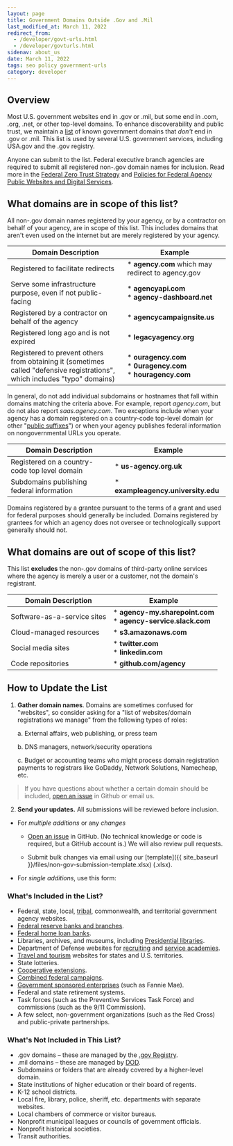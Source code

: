 ```yaml
---
layout: page
title: Government Domains Outside .Gov and .Mil
last_modified_at: March 11, 2022
redirect_from:
  - /developer/govt-urls.html
  - /developer/govturls.html
sidenav: about_us
date: March 11, 2022
tags: seo policy government-urls
category: developer
---
```

## Overview

Most U.S. government websites end in .gov or .mil, but some end in .com, .org, .net, or other top-level domains. To enhance discoverability and public trust, we maintain a [list](https://github.com/GSA/govt-urls/) of known government domains that *don't* end in .gov or .mil. This list is used by several U.S. government services, including USA.gov and the .gov registry.

Anyone can submit to the list. Federal executive branch agencies are required to submit all registered non-.gov domain names for inclusion. Read more in the [Federal Zero Trust Strategy](https://zerotrust.cyber.gov/federal-zero-trust-strategy/#4-safely-making-applications-internet-accessible) and [Policies for Federal Agency Public Websites and Digital Services](https://www.whitehouse.gov/wp-content/uploads/legacy_drupal_files/omb/memoranda/2017/m-17-06.pdf#page=11).

## What domains are in scope of this list?

All non-.gov domain names registered by your agency, or by a contractor on behalf of your agency, are in scope of this list. This includes domains that aren\'t even used on the internet but are merely registered by your agency.

| **Domain Description** | **Example** |
|------------------------|-------------|
| Registered to facilitate redirects | * **agency.com** which may redirect to agency.gov |
| Serve some infrastructure purpose, even if not public-facing | * **agencyapi.com** <br> * **agency-dashboard.net** |
| Registered by a contractor on behalf of the agency | * **agencycampaignsite.us** |
| Registered long ago and is not expired | * **legacyagency.org** |
| Registered to prevent others from obtaining it (sometimes called "defensive registrations", which includes "typo" domains) | * **ouragency.com** <br> * **0uragency.com** <br> * **houragency.com** |

In general, do not add individual subdomains or hostnames that fall within domains matching the criteria above. For example, report *agency.com*, but do not also report *saas.agency.com*. Two exceptions include when your agency has a domain registered on a country-code top-level domain (or other "[public suffixes](https://publicsuffix.org/)") or when your agency publishes federal information on nongovernmental URLs you operate.

| **Domain Description** | **Example** |
|------------------------|-------------|
| Registered on a country-code top level domain | * **us-agency.org.uk** |
| Subdomains publishing federal information | * **exampleagency.university.edu** |

Domains registered by a grantee pursuant to the terms of a grant and used for federal purposes should generally be included. Domains registered by grantees for which an agency does not oversee or technologically support generally should not.

## What domains are out of scope of this list?

This list **excludes** the non-.gov domains of third-party online services where the agency is merely a user or a customer, not the domain's registrant.

| **Domain Description** | **Example** |
| -----------------------|-------------|
| Software-as-a-service sites | * **agency-my.sharepoint.com** <br> * **agency-service.slack.com** |
| Cloud-managed resources | * **s3.amazonaws.com** |
| Social media sites | * **twitter.com** <br> * **linkedin.com** |
| Code repositories | * **github.com/agency** |

## How to Update the List

1.  **Gather domain names**. Domains are sometimes confused for "websites", so consider asking for a "list of websites/domain registrations we manage" from the following types of roles:

    a.  External affairs, web publishing, or press team

    b.  DNS managers, network/security operations

    c.  Budget or accounting teams who might process domain registration payments to registrars like GoDaddy, Network Solutions, Namecheap, etc.

> If you have questions about whether a certain domain should be included, [open an issue](https://github.com/GSA/govt-urls/issues) in Github or email us.

2.  **Send your updates.** All submissions will be reviewed before inclusion.

-   For *multiple additions* or any *changes*

    -   [Open an issue](https://github.com/GSA/govt-urls/issues) in GitHub. (No technical knowledge or code is required, but a GitHub account is.) We will also review pull requests.

    -   Submit bulk changes via email using our [template]({{ site_baseurl }}/files/non-gov-submission-template.xlsx) (.xlsx).

-   For *single additions*, use this form:

### What's Included in the List?

* Federal, state, local, [tribal](https://www.bia.gov/service/tribal-leaders-directory), commonwealth, and territorial government agency websites.
* [Federal reserve banks and branches](https://www.federalreserve.gov/aboutthefed/federal-reserve-system.htm).
* [Federal home loan banks](http://www.fhlbanks.com/).
* Libraries, archives, and museums, including [Presidential libraries](https://www.archives.gov/presidential-libraries/).
* Department of Defense websites for [recruiting](https://www.defense.gov/Resources/Military-Departments/DOD-Websites/category/Recruiting/) and [service academies](https://www.defense.gov/Resources/Military-Departments/DOD-Websites/category/Academy/).
* [Travel and tourism](https://www.usa.gov/state-travel-and-tourism) websites for states and U.S. territories.
* State lotteries.
* [Cooperative extensions](https://nifa.usda.gov/land-grant-colleges-and-universities-partner-website-directory?state=All&type=Extension).
* [Combined federal campaigns](https://www.opm.gov/combined-federal-campaign/find-local-campaigns/#url=CFC-Zones).
* [Government sponsored enterprises](https://en.wikipedia.org/wiki/Government-sponsored_enterprise#List_of_GSEs) (such as Fannie Mae).
* Federal and state retirement systems.
* Task forces (such as the Preventive Services Task Force) and commissions (such as the 9/11 Commission).
* A few select, non-government organizations (such as the Red Cross) and public-private partnerships.

### What's Not Included in This List?

* .gov domains &ndash; these are managed by the [.gov Registry](https://home.dotgov.gov).
* .mil domains &ndash; these are managed by [DOD](https://www.defense.gov/Resources/Military-Departments/DOD-Websites/).
* Subdomains or folders that are already covered by a higher-level domain.
* State institutions of higher education or their board of regents.
* K-12 school districts.
* Local fire, library, police, sheriff, etc. departments with separate websites.
* Local chambers of commerce or visitor bureaus.
* Nonprofit municipal leagues or councils of government officials.
* Nonprofit historical societies.
* Transit authorities.
